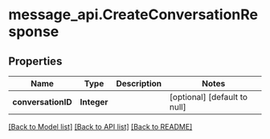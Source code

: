 # message_api.CreateConversationResponse
## Properties

| Name | Type | Description | Notes |
|------------ | ------------- | ------------- | -------------|
| **conversationID** | **Integer** |  | [optional] [default to null] |

[[Back to Model list]](../README.md#documentation-for-models) [[Back to API list]](../README.md#documentation-for-api-endpoints) [[Back to README]](../README.md)

